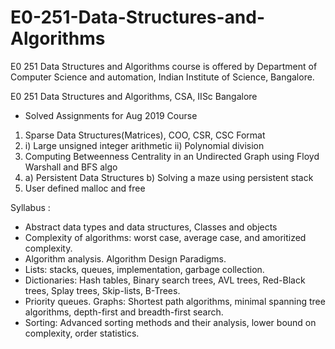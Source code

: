 # E0-251-Data-Structures-and-Algorithms
E0 251 Data Structures and Algorithms course is offered by Department of Computer Science and automation, Indian Institute of Science, Bangalore. 

E0 251 Data Structures and Algorithms, CSA, IISc Bangalore
- Solved Assignments for Aug 2019 Course
1)  Sparse Data Structures(Matrices), COO, CSR, CSC Format
2)  i)  Large unsigned integer arithmetic
    ii)  Polynomial division
3)  Computing Betweenness Centrality in an Undirected Graph using Floyd Warshall and BFS algo
4)  a)  Persistent Data Structures 
    b)  Solving a maze using persistent stack
5)  User defined malloc and free


Syllabus : 
- Abstract data types and data structures, Classes and objects
- Complexity of algorithms: worst case, average case, and amoritized complexity. 
- Algorithm analysis. Algorithm Design Paradigms. 
- Lists: stacks, queues, implementation, garbage collection. 
- Dictionaries: Hash tables, Binary search trees, AVL trees, Red-Black trees, Splay trees, Skip-lists, B-Trees. 
- Priority queues. Graphs: Shortest path algorithms, minimal spanning tree algorithms, depth-first and breadth-first search. 
- Sorting: Advanced sorting methods and their analysis, lower bound on complexity, order statistics. 

